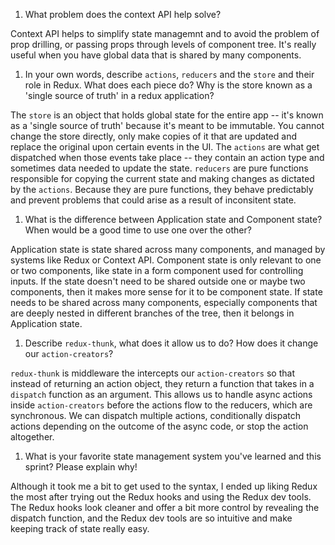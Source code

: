 1. What problem does the context API help solve?

Context API helps to simplify state managemnt and to avoid the problem of prop drilling, or passing props through levels of component tree. It's really useful when you have global data that is shared by many components.

1. In your own words, describe `actions`, `reducers` and the `store` and their role in Redux. What does each piece do? Why is the store known as a 'single source of truth' in a redux application?

The `store` is an object that holds global state for the entire app -- it's known as a 'single source of truth' because it's meant to be immutable. You cannot change the store directly, only make copies of it that are updated and replace the original upon certain events in the UI. The `actions` are what get dispatched when those events take place -- they contain an action type and sometimes data needed to update the state. `reducers` are pure functions responsible for copying the current state and making changes as dictated by the `actions`. Because they are pure functions, they behave predictably and prevent problems that could arise as a result of inconsitent state.

1. What is the difference between Application state and Component state? When would be a good time to use one over the other?

Application state is state shared across many components, and managed by systems like Redux or Context API. Component state is only relevant to one or two components, like state in a form component used for controlling inputs. If the state doesn't need to be shared outside one or maybe two components, then it makes more sense for it to be component state. If state needs to be shared across many components, especially components that are deeply nested in different branches of the tree, then it belongs in Application state.

1. Describe `redux-thunk`, what does it allow us to do? How does it change our `action-creators`?

`redux-thunk` is middleware the intercepts our `action-creators` so that instead of returning an action object, they return a function that takes in a `dispatch` function as an argument. This allows us to handle async actions inside `action-creators` before the actions flow to the reducers, which are synchronous. We can dispatch multiple actions, conditionally dispatch actions depending on the outcome of the async code, or stop the action altogether.

1. What is your favorite state management system you've learned and this sprint? Please explain why!

Although it took me a bit to get used to the syntax, I ended up liking Redux the most after trying out the Redux hooks and using the Redux dev tools. The Redux hooks look cleaner and offer a bit more control by revealing the dispatch function, and the Redux dev tools are so intuitive and make keeping track of state really easy. 